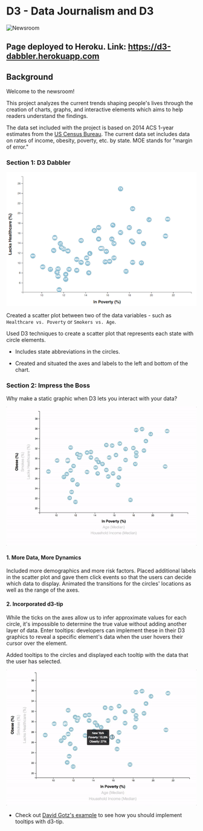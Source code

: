 # D3 - Data Journalism and D3

![Newsroom](https://media.giphy.com/media/v2xIous7mnEYg/giphy.gif)

## Page deployed to Heroku. Link: https://d3-dabbler.herokuapp.com

## Background

Welcome to the newsroom! 

This project analyzes the current trends shaping people's lives through the creation of charts, graphs, and interactive elements which aims to help readers understand the findings.

The data set included with the project is based on 2014 ACS 1-year estimates from the [US Census Bureau](https://data.census.gov/cedsci/). The current data set includes data on rates of income, obesity, poverty, etc. by state. MOE stands for "margin of error."

### Section 1: D3 Dabbler 

![4-scatter](Images/4-scatter.jpg)

Created a scatter plot between two of the data variables - such as `Healthcare vs. Poverty` or `Smokers vs. Age`.

Used D3 techniques to create a scatter plot that represents each state with circle elements. 

* Includes state abbreviations in the circles.

* Created and situated the axes and labels to the left and bottom of the chart.

### Section 2: Impress the Boss 

Why make a static graphic when D3 lets you interact with your data?

![7-animated-scatter](Images/7-animated-scatter.gif)

#### 1. More Data, More Dynamics

Included more demographics and more risk factors. Placed additional labels in the scatter plot and gave them click events so that the users can decide which data to display. Animated the transitions for the circles' locations as well as the range of the axes. 

#### 2. Incorporated d3-tip

While the ticks on the axes allow us to infer approximate values for each circle, it's impossible to determine the true value without adding another layer of data. Enter tooltips: developers can implement these in their D3 graphics to reveal a specific element's data when the user hovers their cursor over the element. 

Added tooltips to the circles and displayed each tooltip with the data that the user has selected. 

![8-tooltip](Images/8-tooltip.gif)

* Check out [David Gotz's example](https://bl.ocks.org/davegotz/bd54b56723c154d25eedde6504d30ad7) to see how you should implement tooltips with d3-tip.
